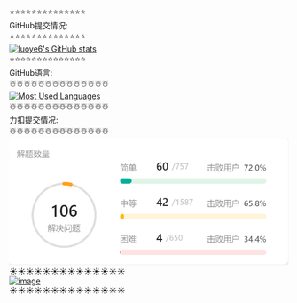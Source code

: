 

<!--
**luoye6/luoye6** is a ✨ _special_ ✨ repository because its `README.md` (this file) appears on your GitHub profile.

Here are some ideas to get you started:

- 🔭 I’m currently working on ...
- 🌱 I’m currently learning ...
- 👯 I’m looking to collaborate on ...
- 🤔 I’m looking for help with ...
- 💬 Ask me about ...
- 📫 How to reach me: ...
- 😄 Pronouns: ...
- ⚡ Fun fact: ...
-->
⭐⭐⭐⭐⭐⭐⭐⭐⭐⭐⭐⭐⭐⭐<br/>
GitHub提交情况:<br/>
⭐⭐⭐⭐⭐⭐⭐⭐⭐⭐⭐⭐⭐⭐<br/>
[![luoye6's GitHub stats](https://github-readme-stats.vercel.app/api?username=luoye6&show_icons=true&theme=radical)](https://luoye6.github.io/)
<br/>
⭐⭐⭐⭐⭐⭐⭐⭐⭐⭐⭐⭐⭐⭐<br/>
GitHub语言:<br/>
☃️☃️☃️☃️☃️☃️☃️☃️☃️☃️☃️☃️☃️☃️<br/>
[![Most Used Languages](https://github-readme-stats.vercel.app/api/top-langs/?username=luoye6&theme=dark&layout=compact)](https://luoye6.github.io/)
<br/>
☃️☃️☃️☃️☃️☃️☃️☃️☃️☃️☃️☃️☃️☃️<br/>
力扣提交情况:<br/>
☃️☃️☃️☃️☃️☃️☃️☃️☃️☃️☃️☃️☃️☃️<br/>
[![image](https://github.com/luoye6/luoye6/blob/main/img/%E5%8A%9B%E6%89%A3100%E9%A2%98%E5%9B%BE%E7%89%87.png)](https://luoye6.github.io/)<br/>
☀️☀️☀️☀️☀️☀️☀️☀️☀️☀️☀️☀️☀️☀️<br/>
[![image](http://xxx.xiaobaitiao.club/project/力扣90-2.png)](https://luoye6.github.io/)<br/>
☀️☀️☀️☀️☀️☀️☀️☀️☀️☀️☀️☀️☀️☀️<br/>
